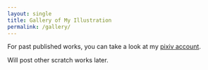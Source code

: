 ```yaml
---
layout: single
title: Gallery of My Illustration
permalink: /gallery/
---
```


For past published works, you can take a look at my [pixiv account](https://www.pixiv.net/users/34867210).

Will post other scratch works later.